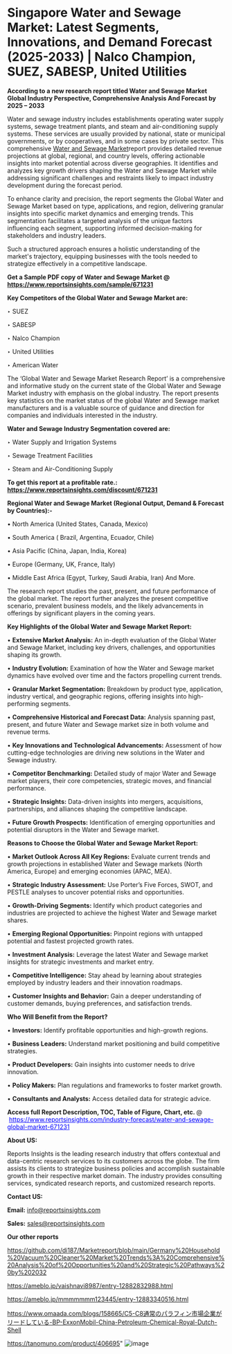 # Singapore Water and Sewage Market: Latest Segments, Innovations, and Demand Forecast (2025-2033) | Nalco Champion, SUEZ, SABESP, United Utilities

<strong>According to a new research report titled Water and Sewage Market Global Industry Perspective, Comprehensive Analysis And Forecast by 2025 – 2033</strong>

Water and sewage industry includes establishments operating water supply systems, sewage treatment plants, and steam and air-conditioning supply systems. These services are usually provided by national, state or municipal governments, or by cooperatives, and in some cases by private sector. This comprehensive <a href=https://www.reportsinsights.com/sample/671231>Water and Sewage Market</a>report provides detailed revenue projections at global, regional, and country levels, offering actionable insights into market potential across diverse geographies. It identifies and analyzes key growth drivers shaping the Water and Sewage Market while addressing significant challenges and restraints likely to impact industry development during the forecast period.

To enhance clarity and precision, the report segments the Global Water and Sewage Market based on type, applications, and region, delivering granular insights into specific market dynamics and emerging trends. This segmentation facilitates a targeted analysis of the unique factors influencing each segment, supporting informed decision-making for stakeholders and industry leaders.

Such a structured approach ensures a holistic understanding of the market's trajectory, equipping businesses with the tools needed to strategize effectively in a competitive landscape.

<strong>Get a Sample PDF copy of Water and Sewage Market </strong><strong>@<a href=https://www.reportsinsights.com/sample/671231 style=color:#0000ff;> https://www.reportsinsights.com/sample/671231</a></strong></font>

<strong>Key Competitors of the Global Water and Sewage Market are:</strong>

‣ SUEZ

‣ SABESP

‣ Nalco Champion

‣ United Utilities

‣ American Water

The ‘Global Water and Sewage Market Research Report’ is a comprehensive and informative study on the current state of the Global Water and Sewage Market industry with emphasis on the global industry. The report presents key statistics on the market status of the global Water and Sewage market manufacturers and is a valuable source of guidance and direction for companies and individuals interested in the industry.

<strong>Water and Sewage Industry Segmentation covered are:</strong>

‣ Water Supply and Irrigation Systems

‣ Sewage Treatment Facilities

‣ Steam and Air-Conditioning Supply

<strong>To get this report at a profitable rate.: <a href=https://www.reportsinsights.com/discount/671231 style=color:#0000ff;>https://www.reportsinsights.com/discount/671231</a></strong></font>

<strong>Regional Water and Sewage Market (Regional Output, Demand &amp; Forecast by Countries):-</strong>

• North America (United States, Canada, Mexico)

• South America ( Brazil, Argentina, Ecuador, Chile)

• Asia Pacific (China, Japan, India, Korea)

• Europe (Germany, UK, France, Italy)

• Middle East Africa (Egypt, Turkey, Saudi Arabia, Iran) And More.

The research report studies the past, present, and future performance of the global market. The report further analyzes the present competitive scenario, prevalent business models, and the likely advancements in offerings by significant players in the coming years.

<strong>Key Highlights of the Global Water and Sewage Market Report:</strong>

• <strong>Extensive Market Analysis:</strong> An in-depth evaluation of the Global Water and Sewage Market, including key drivers, challenges, and opportunities shaping its growth.

• <strong>Industry Evolution:</strong> Examination of how the Water and Sewage market dynamics have evolved over time and the factors propelling current trends.

• <strong>Granular Market Segmentation:</strong> Breakdown by product type, application, industry vertical, and geographic regions, offering insights into high-performing segments.

• <strong>Comprehensive Historical and Forecast Data:</strong> Analysis spanning past, present, and future Water and Sewage market size in both volume and revenue terms.

• <strong>Key Innovations and Technological Advancements:</strong> Assessment of how cutting-edge technologies are driving new solutions in the Water and Sewage industry.

• <strong>Competitor Benchmarking:</strong> Detailed study of major Water and Sewage market players, their core competencies, strategic moves, and financial performance.

• <strong>Strategic Insights:</strong> Data-driven insights into mergers, acquisitions, partnerships, and alliances shaping the competitive landscape.

• <strong>Future Growth Prospects:</strong> Identification of emerging opportunities and potential disruptors in the Water and Sewage market.

<strong>Reasons to Choose the Global Water and Sewage Market Report:</strong>

• <strong>Market Outlook Across All Key Regions:</strong> Evaluate current trends and growth projections in established Water and Sewage markets (North America, Europe) and emerging economies (APAC, MEA).

• <strong>Strategic Industry Assessment:</strong> Use Porter’s Five Forces, SWOT, and PESTLE analyses to uncover potential risks and opportunities.

• <strong>Growth-Driving Segments:</strong> Identify which product categories and industries are projected to achieve the highest Water and Sewage market shares.

• <strong>Emerging Regional Opportunities:</strong> Pinpoint regions with untapped potential and fastest projected growth rates.

• <strong>Investment Analysis:</strong> Leverage the latest Water and Sewage market insights for strategic investments and market entry.

• <strong>Competitive Intelligence:</strong> Stay ahead by learning about strategies employed by industry leaders and their innovation roadmaps.

• <strong>Customer Insights and Behavior:</strong> Gain a deeper understanding of customer demands, buying preferences, and satisfaction trends.

<strong>Who Will Benefit from the Report?</strong>

• <strong>Investors:</strong> Identify profitable opportunities and high-growth regions.

• <strong>Business Leaders:</strong> Understand market positioning and build competitive strategies.

• <strong>Product Developers:</strong> Gain insights into customer needs to drive innovation.

• <strong>Policy Makers:</strong> Plan regulations and frameworks to foster market growth.

• <strong>Consultants and Analysts:</strong> Access detailed data for strategic advice.
</ul>
<strong>Access full Report Description, TOC, Table of Figure, Chart, etc. </strong>@  <a href=https://www.reportsinsights.com/industry-forecast/water-and-sewage-global-market-671231 style=color:#0000ff;>https://www.reportsinsights.com/industry-forecast/water-and-sewage-global-market-671231</a></font>

<strong><strong>About US</strong>:</strong>

Reports Insights is the leading research industry that offers contextual and data-centric research services to its customers across the globe. The firm assists its clients to strategize business policies and accomplish sustainable growth in their respective market domain. The industry provides consulting services, syndicated research reports, and customized research reports.

<strong>Contact US:</strong>

<p class=""""><b>Email:</b> <a href=mailto:info@reportsinsights.com>info@reportsinsights.com</a></p>
<p class=""""><b>Sales:</b> <a href=mailto:sales@reportsinsights.com>sales@reportsinsights.com</a></p>

<strong>Our other reports</strong>

<a href=https://github.com/di187/Marketreport/blob/main/Germany%20Household%20Vacuum%20Cleaner%20Market%20Trends%3A%20Comprehensive%20Analysis%20of%20Opportunities%20and%20Strategic%20Pathways%20by%202032>https://github.com/di187/Marketreport/blob/main/Germany%20Household%20Vacuum%20Cleaner%20Market%20Trends%3A%20Comprehensive%20Analysis%20of%20Opportunities%20and%20Strategic%20Pathways%20by%202032</a>

<a href=https://ameblo.jp/vaishnavi8987/entry-12882832988.html>https://ameblo.jp/vaishnavi8987/entry-12882832988.html</a>

<a href=https://ameblo.jp/mmmmmmm123445/entry-12883340516.html>https://ameblo.jp/mmmmmmm123445/entry-12883340516.html</a>

<a href=https://www.omaada.com/blogs/158665/C5-C8通常のパラフィン市場企業がリードしている-BP-ExxonMobil-China-Petroleum-Chemical-Royal-Dutch-Shell>https://www.omaada.com/blogs/158665/C5-C8通常のパラフィン市場企業がリードしている-BP-ExxonMobil-China-Petroleum-Chemical-Royal-Dutch-Shell</a>

<a href=https://tanomuno.com/product/406695>https://tanomuno.com/product/406695</a>"
![image](https://github.com/user-attachments/assets/27bcfae9-e7fe-4a36-8775-30e280054e76)
